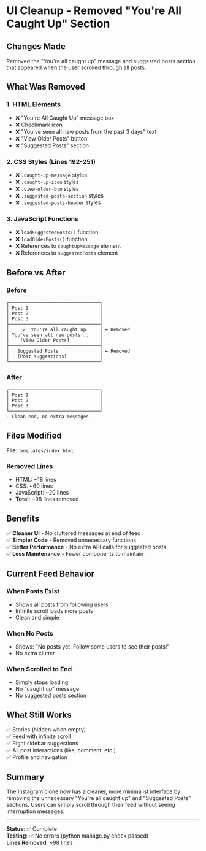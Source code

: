# UI Cleanup - Removed "You're All Caught Up" Section

## Changes Made

Removed the "You're all caught up" message and suggested posts section that appeared when the user scrolled through all posts.

## What Was Removed

### 1. HTML Elements
- ❌ "You're All Caught Up" message box
- ❌ Checkmark icon
- ❌ "You've seen all new posts from the past 3 days" text
- ❌ "View Older Posts" button
- ❌ "Suggested Posts" section

### 2. CSS Styles (Lines 192-251)
- ❌ `.caught-up-message` styles
- ❌ `.caught-up-icon` styles
- ❌ `.view-older-btn` styles
- ❌ `.suggested-posts-section` styles
- ❌ `.suggested-posts-header` styles

### 3. JavaScript Functions
- ❌ `loadSuggestedPosts()` function
- ❌ `loadOlderPosts()` function
- ❌ References to `caughtUpMessage` element
- ❌ References to `suggestedPosts` element

## Before vs After

### Before
```
┌─────────────────────────────────┐
│ Post 1                          │
│ Post 2                          │
│ Post 3                          │
├─────────────────────────────────┤
│     ✓  You're all caught up     │ ← Removed
│ You've seen all new posts...    │
│    [View Older Posts]           │
├─────────────────────────────────┤
│   Suggested Posts               │ ← Removed
│   [Post suggestions]            │
└─────────────────────────────────┘
```

### After
```
┌─────────────────────────────────┐
│ Post 1                          │
│ Post 2                          │
│ Post 3                          │
└─────────────────────────────────┘
← Clean end, no extra messages
```

## Files Modified

**File**: `templates/index.html`

### Removed Lines
- HTML: ~18 lines
- CSS: ~60 lines  
- JavaScript: ~20 lines
- **Total**: ~98 lines removed

## Benefits

✅ **Cleaner UI** - No cluttered messages at end of feed  
✅ **Simpler Code** - Removed unnecessary functions  
✅ **Better Performance** - No extra API calls for suggested posts  
✅ **Less Maintenance** - Fewer components to maintain  

## Current Feed Behavior

### When Posts Exist
- Shows all posts from following users
- Infinite scroll loads more posts
- Clean and simple

### When No Posts
- Shows: "No posts yet. Follow some users to see their posts!"
- No extra clutter

### When Scrolled to End
- Simply stops loading
- No "caught up" message
- No suggested posts section

## What Still Works

✅ Stories (hidden when empty)  
✅ Feed with infinite scroll  
✅ Right sidebar suggestions  
✅ All post interactions (like, comment, etc.)  
✅ Profile and navigation  

## Summary

The Instagram clone now has a cleaner, more minimalist interface by removing the unnecessary "You're all caught up" and "Suggested Posts" sections. Users can simply scroll through their feed without seeing interruption messages.

---

**Status**: ✅ Complete  
**Testing**: ✅ No errors (python manage.py check passed)  
**Lines Removed**: ~98 lines
